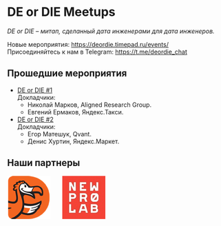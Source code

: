 # DE or DIE Meetups

_DE or DIE – митап, сделанный дата инженерами для дата инженеров._

Новые мероприятия: <https://deordie.timepad.ru/events/>  
Присоединяйтесь к нам в Telegram: <https://t.me/deordie_chat>

## Прошедшие мероприятия

- [DE or DIE #1](meetups/2020-02-27%20%5BMeetup%20%231%5D)  
Докладчики:
  - Николай Марков, Aligned Research Group.
  - Евгений Ермаков, Яндекс.Такси.
- [DE or DIE #2](meetups/2020-05-04%20%5BMeetup%20%232%5D)  
Докладчики:  
  - Егор Матешук, Qvant.
  - Денис Хуртин, Яндекс.Маркет.

## Наши партнеры

[![dp_logo]][dp_link]&emsp;&emsp;[![nlp_logo]][nlp_link]

[dp_link]: https://dodopizza.dev/ "Dodo Pizza Engineering"
[dp_logo]: images/dodopizza_partner.png "Dodo Pizza Engineering"
[nlp_link]: https://newprolab.com/ "New Professions Lab"
[nlp_logo]: images/newprolab_partner.jpg "New Professions Lab"

